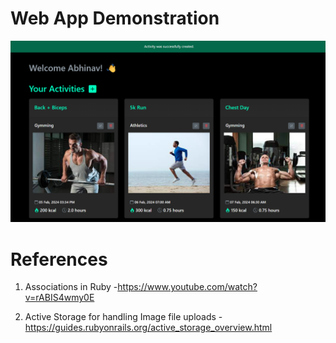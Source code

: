  # Web App Demonstration

![Alt text](image.png)

# References 

1. Associations in Ruby -https://www.youtube.com/watch?v=rABIS4wmy0E

2. Active Storage for handling Image file uploads - https://guides.rubyonrails.org/active_storage_overview.html

